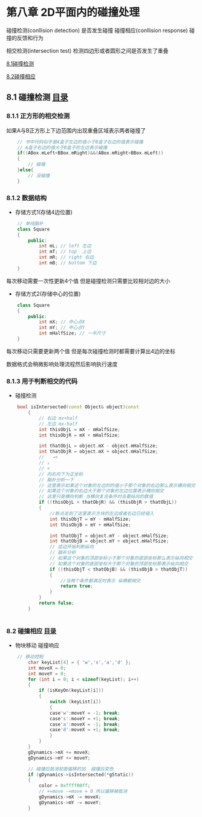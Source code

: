 # 第八章 2D平面内的碰撞处理

碰撞检测(conllision detection) 是否发生碰撞
碰撞相应(conllision response) 碰撞的反馈和行为

相交检测(intersection test) 检测四边形或者圆形之间是否发生了重叠

[8.1碰撞检测](#81-碰撞检测-目录)

[8.2碰撞相应](#82-碰撞相应-目录)

## 8.1 碰撞检测 [目录](#第八章-2d平面内的碰撞处理)

### 8.1.1 正方形的相交检测

如果A与B正方形上下边范围内出现重叠区域表示两者碰撞了

```C++
    // 书中代码似乎是A盒子左边的值小于B盒子右边的值表示碰撞
    // A盒子右边的值大于B盒子的左边表示碰撞
    if((ABox.mLeft<BBox.mRight)&&(ABox.mRight>BBox.mLeft))
    {
        // 碰撞
    }else{
        // 没碰撞
    }

```

### 8.1.2 数据结构

- 存储方式1(存储4边位置)
  
```C++
    // 单纯脑补
    class Square
    {
        public:
            int mL; // left 左边
            int mT; // top  上边
            int mR; // right 右边
            int mB; // bottom 下边
    }
```

每次移动需要一次性更新4个值
但是碰撞检测只需要比较相对边的大小

- 存储方式2(存储中心的位置)

```C++
    class Square
    {
        public:
            int mX; // 中心点X
            int mY; // 中心点Y
            int mHalfSize; // 一半尺寸
    }
```

每次移动只需要更新两个值
但是每次碰撞检测时都需要计算出4边的坐标

数据格式会稍微影响处理流程然后影响执行速度

### 8.1.3 用于判断相交的代码
- 碰撞检测

```C++
    bool isIntersected(const Object& object)const
		{
			// 右边 mx+half
			// 左边 mx-half
			int thisObjL = mX - mHalfSize;
			int thisObjR = mX + mHalfSize;

			int thatObjL = object.mX - object.mHalfSize;
			int thatObjR = object.mX + object.mHalfSize;
			//   →+
			// ↓
			// +
			// 向右向下为正坐标
			// 脑补分析一下
			// 这里表示如果这个对象的左边的的值小于那个对象的右边那么表示横向相交
			// 如果这个对象的右边大于那个对象的左边位置表示横向相交
			// 这里只是横向判断 当横向复合条件时去看纵向的数值
			if ((thisObjL < thatObjR) && (thisObjR > thatObjL))
			{
				//断点走到了这里表示方块的左边或者右边已经侵入
				int thisObjT = mY - mHalfSize;
				int thisObjB = mY + mHalfSize;

				int thatObjT = object.mY - object.mHalfSize;
				int thatObjB = object.mY + object.mHalfSize;
				// 这边开始判断纵向
				// 脑补分析
				// 如果这个对象的顶部坐标小于那个对象的底部坐标那么表示纵向相交
				// 如果这个对象的底部坐标大于那个对象的顶部坐标那表示纵向相交
				if ((thisObjT < thatObjB) && (thisObjB > thatObjT))
				{
					//当两个条件都满足时表示 纵横都相交
					return true;
				}
			}
			return false;
		}
    
```

### 8.2 碰撞相应 [目录](#第八章-2d平面内的碰撞处理)

- 物块移动  碰撞响应
  
```C++
    // 移动控制
		char keyList[4] = { 'w','s','a','d' };
		int moveX = 0;
		int moveY = 0;
		for (int i = 0; i < sizeof(keyList); i++)
		{
			if (isKeyOn(keyList[i]))
			{
				switch (keyList[i])
				{
				case'w':moveY = -1; break;
				case's':moveY = +1; break;
				case'a':moveX = -1; break;
				case'd':moveX = +1; break;
				}
			}
		}
		gDynamics->mX += moveX;
		gDynamics->mY += moveY;

		// 碰撞后抵消前面偏移的加  碰撞后变色
		if (gDynamics->isIntersected(*gStatic))
		{
			color = 0xffff00ff;
			// +=move -=move = 0 所以偏移被抵消
			gDynamics->mX -= moveX;
			gDynamics->mY -= moveY;
		}
        
```
